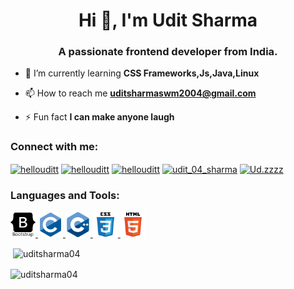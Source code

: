 <h1 align="center">Hi 👋, I'm Udit Sharma</h1>
<h3 align="center">A passionate frontend developer from India.</h3>

- 🌱 I’m currently learning **CSS Frameworks,Js,Java,Linux**

- 📫 How to reach me **uditsharmaswm2004@gmail.com**

- ⚡ Fun fact **I can make anyone laugh**

<h3 align="left">Connect with me:</h3>
<p align="left">
<a href="https://twitter.com/hellouditt" target="blank"><img align="center" src="https://raw.githubusercontent.com/rahuldkjain/github-profile-readme-generator/master/src/images/icons/Social/twitter.svg" alt="hellouditt" height="30" width="40" /></a>
<a href="https://linkedin.com/in/hellouditt" target="blank"><img align="center" src="https://raw.githubusercontent.com/rahuldkjain/github-profile-readme-generator/master/src/images/icons/Social/linked-in-alt.svg" alt="hellouditt" height="30" width="40" /></a>
<a href="https://instagram.com/hellouditt" target="blank"><img align="center" src="https://raw.githubusercontent.com/rahuldkjain/github-profile-readme-generator/master/src/images/icons/Social/instagram.svg" alt="hellouditt" height="30" width="40" /></a>
<a href="https://www.hackerrank.com/udit_04_sharma" target="blank"><img align="center" src="https://raw.githubusercontent.com/rahuldkjain/github-profile-readme-generator/master/src/images/icons/Social/hackerrank.svg" alt="udit_04_sharma" height="30" width="40" /></a>
<a href="https://discord.gg/Ud.zzzz" target="blank"><img align="center" src="https://raw.githubusercontent.com/rahuldkjain/github-profile-readme-generator/master/src/images/icons/Social/discord.svg" alt="Ud.zzzz" height="30" width="40" /></a>
</p>

<h3 align="left">Languages and Tools:</h3>
<p align="left"> <a href="https://getbootstrap.com" target="_blank" rel="noreferrer"> <img src="https://raw.githubusercontent.com/devicons/devicon/master/icons/bootstrap/bootstrap-plain-wordmark.svg" alt="bootstrap" width="40" height="40"/> </a> <a href="https://www.cprogramming.com/" target="_blank" rel="noreferrer"> <img src="https://raw.githubusercontent.com/devicons/devicon/master/icons/c/c-original.svg" alt="c" width="40" height="40"/> </a> <a href="https://www.w3schools.com/cpp/" target="_blank" rel="noreferrer"> <img src="https://raw.githubusercontent.com/devicons/devicon/master/icons/cplusplus/cplusplus-original.svg" alt="cplusplus" width="40" height="40"/> </a> <a href="https://www.w3schools.com/css/" target="_blank" rel="noreferrer"> <img src="https://raw.githubusercontent.com/devicons/devicon/master/icons/css3/css3-original-wordmark.svg" alt="css3" width="40" height="40"/> </a> <a href="https://www.w3.org/html/" target="_blank" rel="noreferrer"> <img src="https://raw.githubusercontent.com/devicons/devicon/master/icons/html5/html5-original-wordmark.svg" alt="html5" width="40" height="40"/> </a> </p>

<p>&nbsp;<img align="center" src="https://github-readme-stats.vercel.app/api?username=uditsharma04&show_icons=true&locale=en" alt="uditsharma04" /></p>

<p><img align="center" src="https://github-readme-streak-stats.herokuapp.com/?user=uditsharma04&theme=dark" alt="uditsharma04" /></p>
